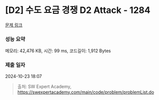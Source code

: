 # [D2] 수도 요금 경쟁 D2 Attack - 1284 

[문제 링크](https://swexpertacademy.com/main/code/problem/problemDetail.do?contestProbId=AV189xUaI8UCFAZN) 

### 성능 요약

메모리: 42,476 KB, 시간: 99 ms, 코드길이: 1,912 Bytes

### 제출 일자

2024-10-23 18:07



> 출처: SW Expert Academy, https://swexpertacademy.com/main/code/problem/problemList.do